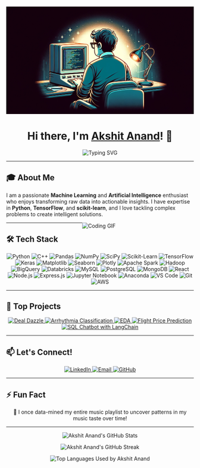 <!-- Banner Image -->
![banner](https://raw.githubusercontent.com/akanand03/akanand03/a6634f6ce34f42110c3b1e21485dc40a932a1a1b/banner.jpeg)

<h1 align="center">Hi there, I'm <a href="https://github.com/akanand03">Akshit Anand</a>! 👋</h1>

<p align="center">
  <img src="https://readme-typing-svg.herokuapp.com?font=Fira+Code&size=24&duration=4000&pause=500&color=00BFFF&center=true&vCenter=true&width=700&height=55&lines=🚀+Innovating+with+Data+Science;📊+Transforming+Data+into+Insights;💡+Machine+Learning+Enthusiast;🌟+AI-Powered+Solutions;🔍+Data+Analysis+Expert" alt="Typing SVG">
</p>

---

## 🎓 About Me

I am a passionate **Machine Learning** and **Artificial Intelligence** enthusiast who enjoys transforming raw data into actionable insights. I have expertise in **Python**, **TensorFlow**, and **scikit-learn**, and I love tackling complex problems to create intelligent solutions.

<img align="right" src="https://media.giphy.com/media/13HgwGsXF0aiGY/giphy.gif" alt="Coding GIF" width="300">

---

## 🛠️ Tech Stack

<p align="center">
  <!-- Programming Languages -->
  <img src="https://img.shields.io/badge/Python-3776AB?style=for-the-badge&logo=python&logoColor=white" alt="Python">
  <img src="https://img.shields.io/badge/C++-00599C?style=for-the-badge&logo=cplusplus&logoColor=white" alt="C++">
  <!-- Data Science Libraries -->
  <img src="https://img.shields.io/badge/Pandas-150458?style=for-the-badge&logo=pandas&logoColor=white" alt="Pandas">
  <img src="https://img.shields.io/badge/NumPy-013243?style=for-the-badge&logo=numpy&logoColor=white" alt="NumPy">
  <img src="https://img.shields.io/badge/SciPy-8CAAE6?style=for-the-badge&logo=scipy&logoColor=white" alt="SciPy">
  <img src="https://img.shields.io/badge/Scikit--Learn-F7931E?style=for-the-badge&logo=scikit-learn&logoColor=white" alt="Scikit-Learn">
  <img src="https://img.shields.io/badge/TensorFlow-FF6F00?style=for-the-badge&logo=tensorflow&logoColor=white" alt="TensorFlow">
  <img src="https://img.shields.io/badge/Keras-D00000?style=for-the-badge&logo=keras&logoColor=white" alt="Keras">
  <!-- Data Visualization -->
  <img src="https://img.shields.io/badge/Matplotlib-11557C?style=for-the-badge&logo=matplotlib&logoColor=white" alt="Matplotlib">
  <img src="https://img.shields.io/badge/Seaborn-3776AB?style=for-the-badge&logo=seaborn&logoColor=white" alt="Seaborn">
  <img src="https://img.shields.io/badge/Plotly-3F4F75?style=for-the-badge&logo=plotly&logoColor=white" alt="Plotly">
  <!-- Big Data -->
  <img src="https://img.shields.io/badge/Apache%20Spark-E25A1C?style=for-the-badge&logo=apachespark&logoColor=white" alt="Apache Spark">
  <img src="https://img.shields.io/badge/Hadoop-66CCFF?style=for-the-badge&logo=apachehadoop&logoColor=white" alt="Hadoop">
  <img src="https://img.shields.io/badge/BigQuery-4285F4?style=for-the-badge&logo=googlecloud&logoColor=white" alt="BigQuery">
  <img src="https://img.shields.io/badge/Databricks-FF3621?style=for-the-badge&logo=databricks&logoColor=white" alt="Databricks">
  <!-- Databases -->
  <img src="https://img.shields.io/badge/MySQL-4479A1?style=for-the-badge&logo=mysql&logoColor=white" alt="MySQL">
  <img src="https://img.shields.io/badge/PostgreSQL-336791?style=for-the-badge&logo=postgresql&logoColor=white" alt="PostgreSQL">
  <img src="https://img.shields.io/badge/MongoDB-47A248?style=for-the-badge&logo=mongodb&logoColor=white" alt="MongoDB">
  <!-- Web Development -->
  <img src="https://img.shields.io/badge/React-61DAFB?style=for-the-badge&logo=react&logoColor=white" alt="React">
  <img src="https://img.shields.io/badge/Node.js-339933?style=for-the-badge&logo=node.js&logoColor=white" alt="Node.js">
  <img src="https://img.shields.io/badge/Express.js-000000?style=for-the-badge&logo=express&logoColor=white" alt="Express.js">
  <!-- Tools -->
  <img src="https://img.shields.io/badge/Jupyter-F37626?style=for-the-badge&logo=jupyter&logoColor=white" alt="Jupyter Notebook">
  <img src="https://img.shields.io/badge/Anaconda-44A833?style=for-the-badge&logo=anaconda&logoColor=white" alt="Anaconda">
  <img src="https://img.shields.io/badge/VS%20Code-007ACC?style=for-the-badge&logo=visualstudiocode&logoColor=white" alt="VS Code">
  <img src="https://img.shields.io/badge/Git-F05032?style=for-the-badge&logo=git&logoColor=white" alt="Git">
  <img src="https://img.shields.io/badge/AWS-232F3E?style=for-the-badge&logo=amazonaws&logoColor=white" alt="AWS">
</p>

---

## 🌟 Top Projects

<p align="center">
  <a href="https://github.com/akanand03/Deal_Dazzle">
    <img src="https://github-readme-stats.vercel.app/api/pin/?username=akanand03&repo=Deal_Dazzle&title_color=00bfff&text_color=ffffff&icon_color=00bfff&bg_color=1a1b27&hide_border=true" alt="Deal Dazzle"/>
  </a>
  <a href="https://github.com/akanand03/Arrhythmia_Classification">
    <img src="https://github-readme-stats.vercel.app/api/pin/?username=akanand03&repo=Arrhythmia_Classification&title_color=00bfff&text_color=ffffff&icon_color=00bfff&bg_color=1a1b27&hide_border=true" alt="Arrhythmia Classification"/>
  </a>
  <a href="https://github.com/akanand03/EDA">
    <img src="https://github-readme-stats.vercel.app/api/pin/?username=akanand03&repo=EDA&title_color=00bfff&text_color=ffffff&icon_color=00bfff&bg_color=1a1b27&hide_border=true" alt="EDA"/>
  </a>
  <a href="https://github.com/akanand03/Flight-price-prediction-">
    <img src="https://github-readme-stats.vercel.app/api/pin/?username=akanand03&repo=Flight-price-prediction-&title_color=00bfff&text_color=ffffff&icon_color=00bfff&bg_color=1a1b27&hide_border=true" alt="Flight Price Prediction"/>
  </a>
  <a href="https://github.com/akanand03/sql-chatbot-langchain">
    <img src="https://github-readme-stats.vercel.app/api/pin/?username=akanand03&repo=sql-chatbot-langchain&title_color=00bfff&text_color=ffffff&icon_color=00bfff&bg_color=1a1b27&hide_border=true" alt="SQL Chatbot with LangChain"/>
  </a>
</p>

---

## 📫 Let's Connect!

<p align="center">
  <a href="https://www.linkedin.com/in/akshit-anand-b2080621a/">
    <img src="https://img.shields.io/badge/LinkedIn-0A66C2?style=for-the-badge&logo=linkedin&logoColor=white" alt="LinkedIn">
  </a>
  <a href="mailto:akshitanand003@gmail.com">
    <img src="https://img.shields.io/badge/Email-D14836?style=for-the-badge&logo=gmail&logoColor=white" alt="Email">
  </a>
  <a href="https://github.com/akanand03">
    <img src="https://img.shields.io/badge/GitHub-100000?style=for-the-badge&logo=github&logoColor=white" alt="GitHub">
  </a>
</p>

---

## ⚡ Fun Fact

<p align="center">
  🕺 I once data-mined my entire music playlist to uncover patterns in my music taste over time!
</p>

---

<p align="center">
  <img src="https://github-readme-stats.vercel.app/api?username=akanand03&show_icons=true&theme=radical&hide_border=true" alt="Akshit Anand's GitHub Stats">
</p>

<p align="center">
  <img src="https://github-readme-streak-stats.herokuapp.com/?user=akanand03&theme=radical&hide_border=true" alt="Akshit Anand's GitHub Streak">
</p>

<p align="center">
  <img src="https://github-readme-stats.vercel.app/api/top-langs/?username=akanand03&layout=compact&theme=radical&hide_border=true" alt="Top Languages Used by Akshit Anand">
</p>
